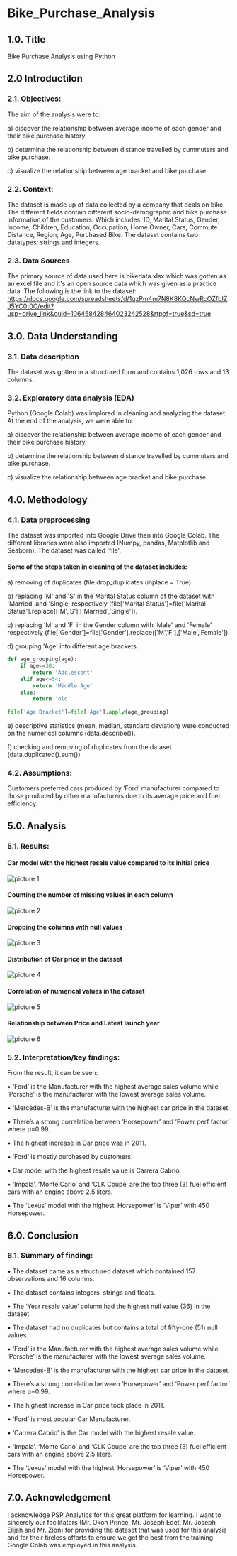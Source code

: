 # Bike_Purchase_Analysis

## 1.0. Title
Bike Purchase Analysis using Python

## 2.0 Introductilon
### 2.1. Objectives: 

The aim of the analysis were to:

a) discover the relationship between average income of each gender and their bike purchase history.

b) determine the relationship between distance travelled by cummuters and bike purchase.

c) visualize the relationship between age bracket and bike purchase.


### 2.2. Context:

The dataset is made up of data collected by a company that deals on bike. The different fields contain different socio-demographic and bike purchase information of the customers. Which includes: ID,	Marital Status,	Gender,	Income,	Children,	Education,	Occupation,	Home Owner,	Cars,	Commute Distance,	Region,	Age,	Purchased Bike. The dataset contains two datatypes: strings and integers.

### 2.3. Data Sources

The primary source of data used here is bikedata.xlsx which was gotten as an excel file and it's an open source data which was given as a practice data. The following is the link to the dataset: 
https://docs.google.com/spreadsheets/d/1qzPm4m7N8K8KQcNwRcOZfbIZJ5YC0t0O/edit?usp=drive_link&ouid=106458428464023242528&rtpof=true&sd=true

## 3.0. Data Understanding

### 3.1. Data description
The dataset was gotten in a structured form and contains 1,026 rows and 13 columns. 

### 3.2. Exploratory data analysis (EDA)

Python (Google Colab) was implored in cleaning and analyzing the dataset. At the end of the analysis, we were able to:

a) discover the relationship between average income of each gender and their bike purchase history.

b) determine the relationship between distance travelled by cummuters and bike purchase.

c) visualize the relationship between age bracket and bike purchase.


## 4.0. Methodology
### 4.1. Data preprocessing

The dataset was imported into Google Drive then into Google Colab. The different libraries were also imported (Numpy, pandas, Matplotlib and Seaborn). The dataset was called 'file'.

#### Some of the steps taken in cleaning of the dataset includes:

a) removing of duplicates (file.drop_duplicates (inplace = True)

b) replacing 'M' and 'S' in the Marital Status column of the dataset with 'Married' and 'Single' respectively (file['Marital Status']=file['Marital Status'].replace(['M','S'],['Married','Single']). 

c) replacing 'M' and 'F' in the Gender column with 'Male' and 'Female' respectively (file['Gender']=file['Gender'].replace(['M','F'],['Male','Female']).

d) grouping 'Age' into different age brackets.

```Python
def age_grouping(age):
    if age<=30:
        return 'Adolescent'
    elif age<=54:
        return 'Middle Age'
    else:
        return 'old'
    
file['Age Bracket']=file['Age'].apply(age_grouping)
```

e) descriptive statistics (mean, median, standard deviation) were conducted on the numerical columns (data.describe()).

f) checking and removing of duplicates from the dataset (data.duplicated().sum())

### 4.2. Assumptions:
Customers preferred cars produced by ‘Ford’ manufacturer compared to those produced by other manufacturers due to its average price and fuel efficiency.

## 5.0. Analysis
### 5.1. Results:

#### Car model with the highest resale value compared to its initial price

![picture 1](https://github.com/user-attachments/assets/ad471307-1f21-4328-84a5-8f89f01185a4)

#### Counting the number of missing values in each column 

![picture 2](https://github.com/user-attachments/assets/e8320966-5b8b-46ed-aa90-67d2083086da)

#### Dropping the columns with null values

![picture 3](https://github.com/user-attachments/assets/09b088c7-a038-4260-8003-88f1e2c21082)

#### Distribution of Car price in the dataset

![picture 4](https://github.com/user-attachments/assets/9209bd83-292b-4ec3-8652-ee0abc0d0ec3)

#### Correlation of numerical values in the dataset

![picture 5](https://github.com/user-attachments/assets/33409225-ba9e-4ad0-84ad-1627f109f63f)

#### Relationship between Price and Latest launch year

![picture 6](https://github.com/user-attachments/assets/c6fe8082-64c6-4364-8f56-41a45c9897c8)

### 5.2. Interpretation/key findings: 

From the result, it can be seen:

•	‘Ford’ is the Manufacturer with the highest average sales volume while ‘Porsche’ is the manufacturer with the lowest average sales volume.

•	‘Mercedes-B’ is the manufacturer with the highest car price in the dataset.

•	There’s a strong correlation between ‘Horsepower’ and ‘Power perf factor’ where p=0.99.

•	The highest increase in Car price was in 2011.

•	‘Ford’ is mostly purchased by customers.

•	Car model with the highest resale value is Carrera Cabrio. 

•	‘Impala’, ‘Monte Carlo’ and ‘CLK Coupe’ are the top three (3) fuel efficient cars with an engine above 2.5 liters.

•	The ‘Lexus’ model with the highest ‘Horsepower’ is ‘Viper’ with 450 Horsepower.

## 6.0. Conclusion
### 6.1. Summary of finding:

•	The dataset came as a structured dataset which contained 157 observations and 16 columns. 

•	The dataset contains integers, strings and floats.

•	The ‘Year resale value’ column had the highest null value (36) in the dataset.

•	The dataset had no duplicates but contains a total of fifty-one (51) null values. 

•	‘Ford’ is the Manufacturer with the highest average sales volume while ‘Porsche’ is the manufacturer with the lowest average sales volume.

•	‘Mercedes-B’ is the manufacturer with the highest car price in the dataset.

•	There’s a strong correlation between ‘Horsepower’ and ‘Power perf factor’ where p=0.99.

•	The highest increase in Car price took place in 2011.

•	‘Ford’ is most popular Car Manufacturer.

•	‘Carrera Cabrio’ is the Car model with the highest resale value.

•	‘Impala’, ‘Monte Carlo’ and ‘CLK Coupe’ are the top three (3) fuel efficient cars with an engine above 2.5 liters.

•	The ‘Lexus’ model with the highest ‘Horsepower’ is ‘Viper’ with 450 Horsepower.

## 7.0. Acknowledgement

I acknowledge PSP Analytics for this great platform for learning. I want to sincerely our facilitators (Mr. Okon Prince, Mr. Joseph Edet, Mr. Joseph Elijah and Mr. Zion) for providing the dataset that was used for this analysis and for their tireless efforts to ensure we get the best from the training. Google Colab was employed in this analysis.

